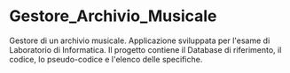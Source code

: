 # Gestore_Archivio_Musicale
Gestore di un archivio musicale.
Applicazione sviluppata per l'esame di Laboratorio di Informatica.
Il progetto contiene il Database di riferimento, il codice, lo pseudo-codice e l'elenco delle specifiche.
